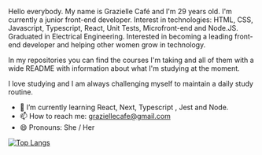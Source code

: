 Hello everybody. My name is Grazielle Café and I'm 29 years old. I'm currently a junior front-end developer. Interest in technologies: HTML, CSS, Javascript, Typescript, React, Unit Tests, Microfront-end and Node.JS. Graduated in Electrical Engineering. Interested in becoming a leading front-end developer and helping other women grow in technology.

In my repositories you can find the courses I'm taking and all of them with a wide README with information about what I'm studying at the moment. 

I love studying and I am always challenging myself to maintain a daily study routine. 

- 🌱 I’m currently learning React, Next, Typescript , Jest and Node.
- 📫 How to reach me: graziellecafe@gmail.com
- 😄 Pronouns: She / Her 


[![Top Langs](https://github-readme-stats.vercel.app/api/top-langs/?username=anuraghazra&layout=compact)](https://github.com/anuraghazra/github-readme-stats)




